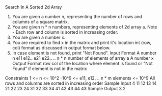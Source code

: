 
Search In A Sorted 2d Array

1. You are given a number n, representing the number of rows and columns of a square matrix.
2. You are given n * n numbers, representing elements of 2d array a. 
Note - Each row and column is sorted in increasing order.
3. You are given a number x.
4. You are required to find x in the matrix and print it's location int (row, col) format as discussed in output format below.
5. In case element is not found, print "Not Found".
Input Format
A number n
e11
e12..
e21
e22..
.. n * n number of elements of array a
A number x
Output Format
row
col of the location where element is found or "Not Found" if element is not in the matrix

Constraints
1 <= n <= 10^2
-10^9 <= e11, e12, .. n * m elements <= 10^9
All rows and columns are sorted in increasing order
Sample Input
4
11
12
13
14
21
22
23
24
31
32
33
34
41
42
43
44
43
Sample Output
3
2